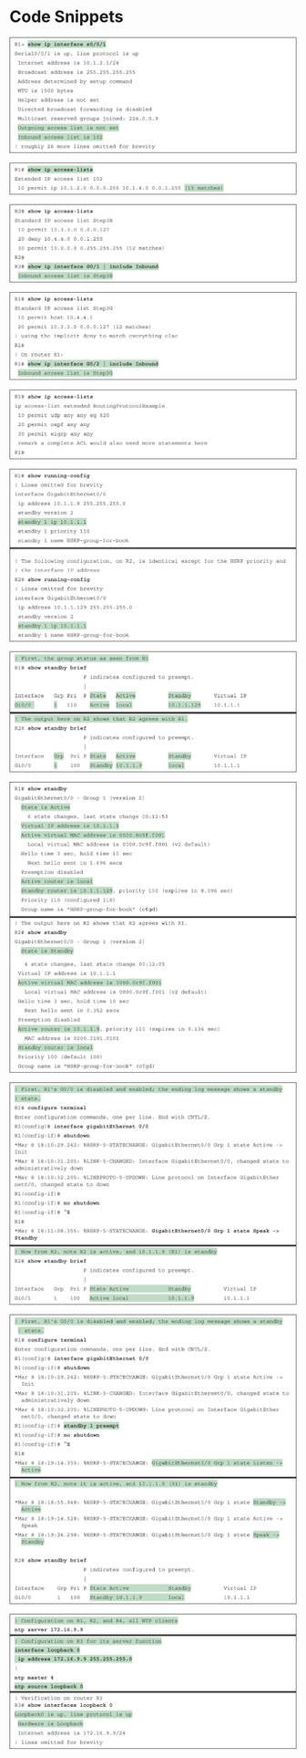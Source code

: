 # Code Snippets

[![Images](images/vol2_fappd4-01.jpg)](vol2_appd.xhtml#fappd4-01a)

[![Images](images/vol2_fappd4-02.jpg)](vol2_appd.xhtml#fappd4-02a)

[![Images](images/vol2_fappd5-01.jpg)](vol2_appd.xhtml#fappd5-01a)

[![Images](images/vol2_fappd6-01.jpg)](vol2_appd.xhtml#fappd6-01a)

[![Images](images/vol2_fappd7-01.jpg)](vol2_appd.xhtml#fappd7-01a)

[![Images](images/vol2_fappd10-01.jpg)](vol2_appd.xhtml#fappd10-01a)

[![Images](images/vol2_fappd11-01.jpg)](vol2_appd.xhtml#fappd11-01a)

[![Images](images/vol2_fappd12-01.jpg)](vol2_appd.xhtml#fappd12-01a)

[![Images](images/vol2_fappd14-01.jpg)](vol2_appd.xhtml#fappd14-01a)

[![Images](images/vol2_fappd15-01.jpg)](vol2_appd.xhtml#fappd15-01a)

[![Images](images/vol2_fappd20-01.jpg)](vol2_appd.xhtml#fappd20-01a)